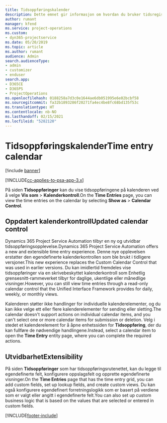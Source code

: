 ```yaml
---
title: Tidsoppføringskalender
description: Dette emnet gir informasjon om hvordan du bruker tidsregistreringskalenderen.
author: rumant
manager: kfend
ms.service: project-operations
ms.custom:
- dyn365-projectservice
ms.date: 05/20/2019
ms.topic: article
ms.author: rumant
audience: Admin
search.audienceType:
- admin
- customizer
- enduser
search.app:
- D365CE
- D365PS
- ProjectOperations
ms.openlocfilehash: 0188258a7d3c0e1644ae6db051995e6e02bcbf58
ms.sourcegitcommit: fa32b1893286f20271fa4ec4be8fc68bd135f53c
ms.translationtype: HT
ms.contentlocale: nb-NO
ms.lasthandoff: 02/15/2021
ms.locfileid: "5282120"
---
```

# <a name="time-entry-calendar"></a><span data-ttu-id="00b0c-103">Tidsoppføringskalender</span><span class="sxs-lookup"><span data-stu-id="00b0c-103">Time entry calendar</span></span>

[!include [banner](../includes/psa-now-project-operations.md)]

[!INCLUDE[cc-applies-to-psa-app-3.x](../includes/cc-applies-to-psa-app-3x.md)]

<span data-ttu-id="00b0c-104">På siden **Tidsoppføringer** kan du vise tidsoppføringene på kalenderen ved å velge **Vis som** \> **Kalenderkontroll**.</span><span class="sxs-lookup"><span data-stu-id="00b0c-104">On the **Time Entries** page, you can view the time entries on the calendar by selecting **Show as** \> **Calendar Control**.</span></span>

## <a name="updated-calendar-control"></a><span data-ttu-id="00b0c-105">Oppdatert kalenderkontroll</span><span class="sxs-lookup"><span data-stu-id="00b0c-105">Updated calendar control</span></span>

<span data-ttu-id="00b0c-106">Dynamics 365 Project Service Automation tilbyr en ny og utvidbar tidsoppføringsopplevelse.</span><span class="sxs-lookup"><span data-stu-id="00b0c-106">Dynamics 365 Project Service Automation offers a new and extensible time entry experience.</span></span> <span data-ttu-id="00b0c-107">Denne nye opplevelsen erstatter den egendefinerte kalenderkontrollen som ble brukt i tidligere versjoner.</span><span class="sxs-lookup"><span data-stu-id="00b0c-107">This new experience replaces the Custom Calendar Control that was used in earlier versions.</span></span> <span data-ttu-id="00b0c-108">Du kan imidlertid fremdeles vise tidsoppføringer via en skrivebeskyttet kalenderkontroll som Enhetlig grensesnitt-rammeverket tilbyr for daglige, ukentlige eller månedlige visninger.</span><span class="sxs-lookup"><span data-stu-id="00b0c-108">However, you can still view time entries through a read-only calendar control that the Unified Interface Framework provides for daily, weekly, or monthly views.</span></span>

<span data-ttu-id="00b0c-109">Kalenderen støtter ikke handlinger for individuelle kalenderelementer, og du kan ikke velge ett eller flere kalenderelementer for sending eller sletting.</span><span class="sxs-lookup"><span data-stu-id="00b0c-109">The calendar doesn't support actions on individual calendar items, and you can't select one or more calendar items for submission or deletion.</span></span> <span data-ttu-id="00b0c-110">Velg i stedet et kalenderelement for å åpne enhetssiden for **Tidsoppføring**, der du kan fullføre de nødvendige handlingene.</span><span class="sxs-lookup"><span data-stu-id="00b0c-110">Instead, select a calendar item to open the **Time Entry** entity page, where you can complete the required actions.</span></span>

## <a name="extensibility"></a><span data-ttu-id="00b0c-111">Utvidbarhet</span><span class="sxs-lookup"><span data-stu-id="00b0c-111">Extensibility</span></span>

<span data-ttu-id="00b0c-112">På siden **Tidsoppføringer** som har tidsoppføringsrutenettet, kan du legge til egendefinerte felt, konfigurere oppslagsfelt og opprette egendefinerte visninger.</span><span class="sxs-lookup"><span data-stu-id="00b0c-112">On the **Time Entries** page that has the time entry grid, you can add custom fields, set up lookup fields, and create custom views.</span></span> <span data-ttu-id="00b0c-113">Du kan også konfigurere egendefinert forretningslogikk som er basert på verdiene som er valgt eller angitt i egendefinerte felt.</span><span class="sxs-lookup"><span data-stu-id="00b0c-113">You can also set up custom business logic that is based on the values that are selected or entered in custom fields.</span></span>


[!INCLUDE[footer-include](../includes/footer-banner.md)]